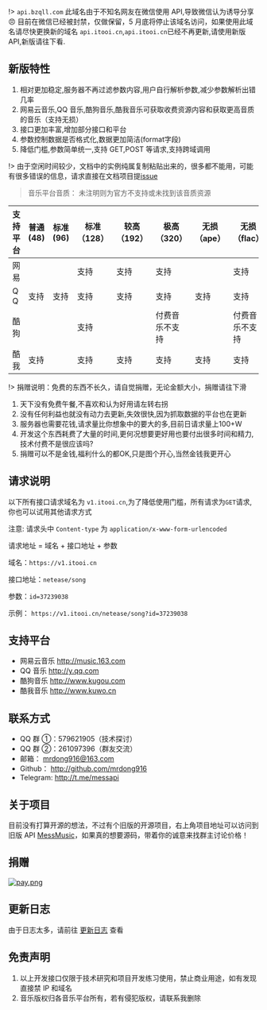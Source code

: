!> `api.bzqll.com` 此域名由于不知名网友在微信使用 API,导致微信认为诱导分享 :angry: 目前在微信已经被封禁，仅做保留，5 月底将停止该域名访问，如果使用此域名请尽快更换新的域名 `api.itooi.cn`,`api.itooi.cn`已经不再更新,请使用新版 API,新版请往下看.

## 新版特性

1. 相对更加稳定,服务器不再过滤参数内容,用户自行解析参数,减少参数解析出错几率
2. 网易云音乐,QQ 音乐,酷狗音乐,酷我音乐可获取收费资源内容和获取更高音质的音乐（支持无损）
3. 接口更加丰富,增加部分接口和平台
4. 参数控制数据是否格式化,数据更加简洁(format字段)
5. 降低门槛,参数简单统一,支持 GET,POST 等请求,支持跨域调用

!> 由于空闲时间较少，文档中的实例纯属复制粘贴出来的，很多都不能用，可能有很多错误的信息，请求直接在文档项目提[issue](https://github.com/mrdong916/mess-api-doc/issues)

> 音乐平台音质： 未注明则为官方不支持或未找到该音质资源

| 支持平台 | 普通(48) | 标准(96) | 标准（128） | 较高（192） | 极高（320）    | 无损（ape） | 无损（flac）   |
| -------- | -------- | -------- | ----------- | ----------- | -------------- | ----------- | -------------- |
| 网易     |          |          | 支持        | 支持        | 支持       |             | 支持       |
| Q Q      | 支持     | 支持     | 支持        | 支持        | 支持           | 支持        | 支持           |
| 酷狗     |          |          | 支持        |             | 付费音乐不支持 |             | 付费音乐不支持 |
| 酷我     | 支持     |          | 支持        | 支持        | 支持           | 支持        | 支持           |

!> 捐赠说明：免费的东西不长久，请自觉捐赠，无论金额大小，捐赠请往下滑

1. 天下没有免费午餐,不喜欢和认为好用请左转右拐
2. 没有任何利益也就没有动力去更新,失效很快,因为抓取数据的平台也在更新
3. 服务器也需要花钱,请求量比你想象中的要大的多,目前日请求量上100+W
4. 开发这个东西耗费了大量的时间,更何况想要更好用也要付出很多时间和精力,技术付费不是很应该吗?
5. 捐赠可以不是金钱,福利什么的都OK,只是图个开心,当然金钱我更开心

## 请求说明

以下所有接口请求域名为 `v1.itooi.cn`,为了降低使用门槛，所有请求为`GET`请求,你也可以试用其他请求方式

注意: 请求头中 `Content-type` 为 `application/x-www-form-urlencoded`

请求地址 = 域名 + 接口地址 + 参数

域名：`https://v1.itooi.cn`

接口地址：`netease/song`

参数：`id=37239038`

示例： `https://v1.itooi.cn/netease/song?id=37239038`

## 支持平台

-   网易云音乐 http://music.163.com
-   QQ 音乐 http://y.qq.com
-   酷狗音乐 http://www.kugou.com
-   酷我音乐 http://www.kuwo.cn

## 联系方式

-   QQ 群 ①：579621905（技术探讨）
-   QQ 群 ②：261097396（群友交流）
-   邮箱： mrdong916@163.com
-   Github： http://github.com/mrdong916
-   Telegram: http://t.me/messapi

## 关于项目

目前没有打算开源的想法，不过有个旧版的开源项目，右上角项目地址可以访问到旧版 API [MessMusic](http://github.com/MessMusic)，如果真的想要源码，带着你的诚意来找群主讨论价格！

## 捐赠

[![pay.png](https://i.loli.net/2019/04/26/5cc2a151aebe2.png)](https://i.loli.net/2019/04/26/5cc2a151aebe2.png)

## 更新日志

由于日志太多，请前往 [更新日志](changeLog.md) 查看

## 免责声明

1. 以上开发接口仅限于技术研究和项目开发练习使用，禁止商业用途，如有发现直接禁 IP 和域名
2. 音乐版权归各音乐平台所有，若有侵犯版权，请联系我删除
